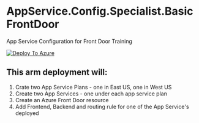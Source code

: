 # AppService.Config.Specialist.BasicFrontDoor
App Service Configuration for Front Door Training

[![Deploy To Azure](https://aka.ms/deploytoazurebutton)](https://portal.azure.com/#create/Microsoft.Template/uri/https%3A%2F%2Fraw.githubusercontent.com%2Famymcel%2FAppService.Config.Specialist.BasicFrontDoor%2Fmain%2Fazuredeploy.json)

## This arm deployment will:

1. Crate two App Service Plans - one in East US, one in West US
2. Create two App Services - one under each app service plan
3. Create an Azure Front Door resource
4. Add Frontend, Backend and routing rule for one of the App Service's deployed
